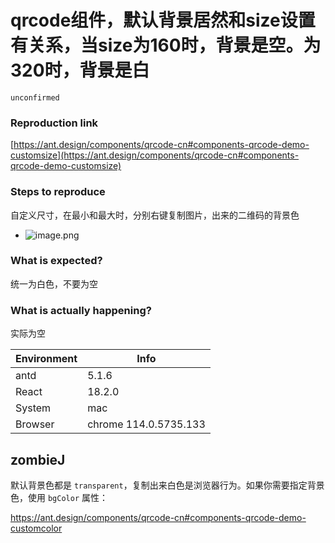 # qrcode组件，默认背景居然和size设置有关系，当size为160时，背景是空。为320时，背景是白

`unconfirmed`

### Reproduction link

[https://ant.design/components/qrcode-cn#components-qrcode-demo-customsize](https://ant.design/components/qrcode-cn#components-qrcode-demo-customsize)

### Steps to reproduce

自定义尺寸，在最小和最大时，分别右键复制图片，出来的二维码的背景色

- ![image.png](https://assets.ruilisi.com/nRLudMUkcjoeflGakLFqOw==)

### What is expected?

统一为白色，不要为空

### What is actually happening?

实际为空

| Environment | Info                  |
| ----------- | --------------------- |
| antd        | 5.1.6                 |
| React       | 18.2.0                |
| System      | mac                   |
| Browser     | chrome 114.0.5735.133 |

<!-- generated by ant-design-issue-helper. DO NOT REMOVE -->

## zombieJ

默认背景色都是 `transparent`，复制出来白色是浏览器行为。如果你需要指定背景色，使用 `bgColor` 属性：

https://ant.design/components/qrcode-cn#components-qrcode-demo-customcolor
